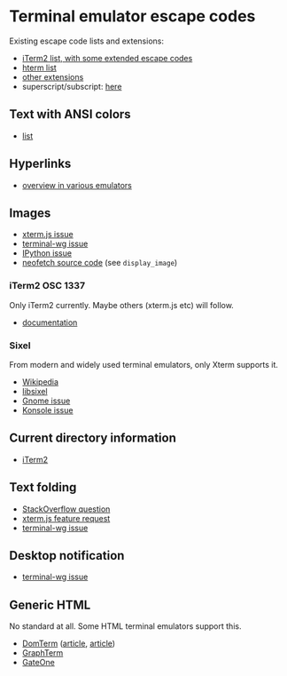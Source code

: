 
# Terminal emulator escape codes



Existing escape code lists and extensions:

* [iTerm2 list, with some extended escape codes](https://www.iterm2.com/documentation-escape-codes.html)
* [hterm list](https://github.com/chromium/hterm/blob/master/doc/ControlSequences.md)
* [other extensions](http://vim.wikia.com/wiki/Change_cursor_shape_in_different_modes)
* superscript/subscript: [here](https://stackoverflow.com/questions/42473819/are-there-ansi-escape-sequences-for-superscript-and-subscript)


## Text with ANSI colors

* [list](https://stackoverflow.com/questions/4842424/list-of-ansi-color-escape-sequences)


## Hyperlinks

* [overview in various emulators](https://gist.github.com/egmontkob/eb114294efbcd5adb1944c9f3cb5feda)


## Images

* [xterm.js issue](https://github.com/xtermjs/xterm.js/issues/614)
* [terminal-wg issue](https://gitlab.freedesktop.org/terminal-wg/specifications/issues/12)
* [IPython issue](https://github.com/ipython/ipython/pull/10610)
* [neofetch source code](https://github.com/dylanaraps/neofetch/blob/master/neofetch) (see `display_image`)


### iTerm2 OSC 1337

Only iTerm2 currently.
Maybe others (xterm.js etc) will follow.

* [documentation](http://iterm2.com/documentation-images.html)


### Sixel

From modern and widely used terminal emulators, only Xterm supports it.

* [Wikipedia](https://en.wikipedia.org/wiki/Sixel)
* [libsixel](https://github.com/saitoha/libsixel)
* [Gnome issue](https://bugzilla.gnome.org/show_bug.cgi?id=729204)
* [Konsole issue](https://bugs.kde.org/show_bug.cgi?id=391781)


## Current directory information

* [iTerm2](https://gitlab.com/gnachman/iterm2/issues/3939)


## Text folding

* [StackOverflow question](https://stackoverflow.com/questions/52812618/ansi-escape-sequence-for-collapsing-folding-text-maybe-hierarchically)
* [xterm.js feature request](https://github.com/xtermjs/xterm.js/issues/1875)
* [terminal-wg issue](https://gitlab.freedesktop.org/terminal-wg/specifications/issues/3)

## Desktop notification

* [terminal-wg issue](https://gitlab.freedesktop.org/terminal-wg/specifications/issues/13)


## Generic HTML

No standard at all.
Some HTML terminal emulators support this.

* [DomTerm](https://domterm.org/) ([article](https://opensource.com/article/18/1/introduction-domterm-terminal-emulator), [article](https://lwn.net/Articles/670062/))
* [GraphTerm](https://github.com/mitotic/graphterm)
* [GateOne](https://github.com/liftoff/GateOne)
